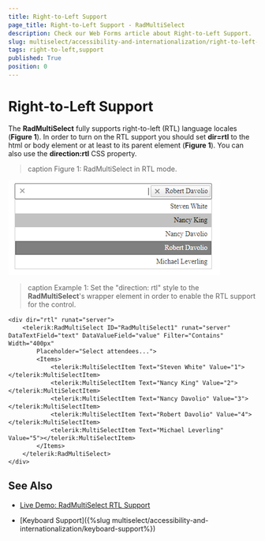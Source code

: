 ```yaml
---
title: Right-to-Left Support
page_title: Right-to-Left Support - RadMultiSelect
description: Check our Web Forms article about Right-to-Left Support.
slug: multiselect/accessibility-and-internationalization/right-to-left-support
tags: right-to-left,support
published: True
position: 0
---
```



# Right-to-Left Support

The **RadMultiSelect** fully supports right-to-left (RTL) language locales (**Figure 1**). In order to turn on the RTL support you should set **dir=rtl** to the html or body element or at least to its parent element (**Figure 1**).  You can also use the **direction:rtl** CSS property. 

>caption Figure 1: RadMultiSelect in RTL mode.

![RadMultiSelect-rtl](../images/multiselect-rtl.png)

>caption Example 1: Set the "direction: rtl" style to the **RadMultiSelect**'s wrapper element in order to enable the RTL support for the control.

````ASP.NET
<div dir="rtl" runat="server">
    <telerik:RadMultiSelect ID="RadMultiSelect1" runat="server" DataTextField="text" DataValueField="value" Filter="Contains" Width="400px"
        Placeholder="Select attendees...">
        <Items>
            <telerik:MultiSelectItem Text="Steven White" Value="1"></telerik:MultiSelectItem>
            <telerik:MultiSelectItem Text="Nancy King" Value="2"></telerik:MultiSelectItem>
            <telerik:MultiSelectItem Text="Nancy Davolio" Value="3"></telerik:MultiSelectItem>
            <telerik:MultiSelectItem Text="Robert Davolio" Value="4"></telerik:MultiSelectItem>
            <telerik:MultiSelectItem Text="Michael Leverling" Value="5"></telerik:MultiSelectItem>
        </Items>
    </telerik:RadMultiSelect>
</div>
````

## See Also

 * [Live Demo: RadMultiSelect RTL Support](https://demos.telerik.com/aspnet-ajax/multiselect/rtl/defaultcs.aspx)

 * [Keyboard Support]({%slug multiselect/accessibility-and-internationalization/keyboard-support%})
